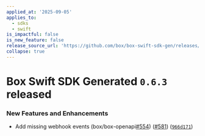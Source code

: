 ```yaml
---
applied_at: '2025-09-05'
applies_to:
  - sdks
  - swift
is_impactful: false
is_new_feature: false
release_source_url: 'https://github.com/box/box-swift-sdk-gen/releases/tag/0.6.3'
collapse: true
---
```


# Box Swift SDK Generated `0.6.3` released

### New Features and Enhancements

* Add missing webhook events (box/box-openapi[#554][1]) ([#581][2]) ([`966d171`][3])

[1]: https://github.com/box/box-swift-sdk-gen/issues/554

[2]: https://github.com/box/box-swift-sdk-gen/issues/581

[3]: https://github.com/box/box-swift-sdk-gen/commit/966d171baa3f6fa1139732b05081000e44b0e08a
